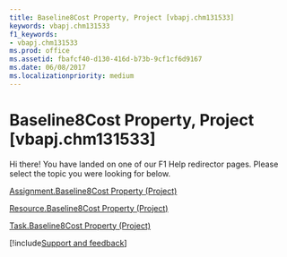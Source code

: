 ```yaml
---
title: Baseline8Cost Property, Project [vbapj.chm131533]
keywords: vbapj.chm131533
f1_keywords:
- vbapj.chm131533
ms.prod: office
ms.assetid: fbafcf40-d130-416d-b73b-9cf1cf6d9167
ms.date: 06/08/2017
ms.localizationpriority: medium
---
```



# Baseline8Cost Property, Project [vbapj.chm131533]

Hi there! You have landed on one of our F1 Help redirector pages. Please select the topic you were looking for below.

[Assignment.Baseline8Cost Property (Project)](https://msdn.microsoft.com/library/25ad0e71-a2e8-959c-ac6b-a77425121a28%28Office.15%29.aspx)

[Resource.Baseline8Cost Property (Project)](https://msdn.microsoft.com/library/daffa542-05b6-1ac1-974c-63e0551ea728%28Office.15%29.aspx)

[Task.Baseline8Cost Property (Project)](https://msdn.microsoft.com/library/95106c3d-8b1c-d209-aeea-a56d00d61fad%28Office.15%29.aspx)

[!include[Support and feedback](~/includes/feedback-boilerplate.md)]